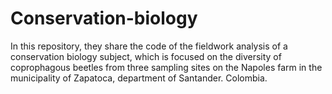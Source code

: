 # Conservation-biology

In this repository, they share the code of the fieldwork analysis of a conservation biology subject,
which is focused on the diversity of coprophagous beetles from three sampling sites on the Napoles farm 
in the municipality of Zapatoca, department of Santander. Colombia.
